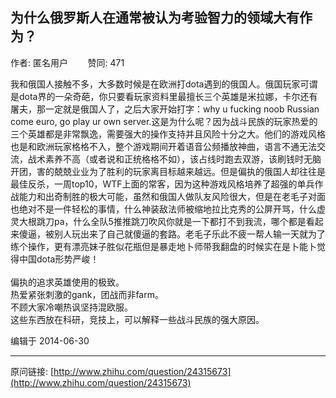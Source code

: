 ## 为什么俄罗斯人在通常被认为考验智力的领域大有作为？

作者: 匿名用户&nbsp;&nbsp;&nbsp;&nbsp;&nbsp;&nbsp;&nbsp;&nbsp;赞同: 471


我和俄国人接触不多，大多数时候是在欧洲打dota遇到的俄国人。俄国玩家可谓是dota界的一朵奇葩，你只要看玩家资料里最擅长三个英雄是米拉娜，卡尔还有屠夫，那一定就是俄国人了，之后大家开始打字：why u fucking noob Russian come euro, go play ur own server.这是为什么呢？因为战斗民族的玩家热爱的三个英雄都是非常飘逸，需要强大的操作支持并且风险十分之大。他们的游戏风格也是和欧洲玩家格格不入，整个游戏期间开着语音公频播放神曲，语言不通无法交流，战术素养不高（或者说和正统格格不如），该占线时跑去双游，该刷钱时无脑开团，害的兢兢业业为了胜利的玩家离目标越来越远。但是偏执的俄国人却往往是最佳反杀，一周top10，WTF上面的常客，因为这种游戏风格培养了超强的单兵作战能力和出奇制胜的极大可能，虽然和俄国人做队友风险很大，但是在老毛子对面也绝对不是一件轻松的事情，什么神装敌法师被缩地拉比克秀的公屏开骂，什么虚灵大根跳刀pa，什么全队5推推跳刀吹风你就是一下都打不到我流，哪个都是看起来傻逼，被别人玩出来了自己就傻逼的套路。老毛子乐此不疲一帮人输一天就为了练个操作，更有漂亮妹子胜似花瓶但是暴走地卜师带我翻盘的时候实在是卜能卜觉得中国dota形势严峻！<br><br>偏执的追求英雄使用的极致。<br>热爱紧张刺激的gank，团战而非farm。<br>不顾大家冷嘲热讽坚持混欧服。<br>这些东西放在科研，竞技上，可以解释一些战斗民族的强大原因。



编辑于 2014-06-30



---
原问链接: [http://www.zhihu.com/question/24315673](http://www.zhihu.com/question/24315673)